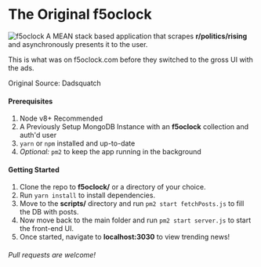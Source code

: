 # The Original f5oclock

![f5oclock](https://raw.githubusercontent.com/jonfairbanks/f5oclock/master/f5oclock.png)
A MEAN stack based application that scrapes **r/politics/rising** and asynchronously presents it to the user.

This is what was on f5oclock.com before they switched to the gross UI with the ads. 

Original Source: Dadsquatch

#### Prerequisites
1. Node v8+ Recommended
2. A Previously Setup MongoDB Instance with an **f5oclock** collection and auth'd user
2. `yarn` or `npm` installed and up-to-date
3. *Optional:* `pm2` to keep the app running in the background

#### Getting Started
1. Clone the repo to **f5oclock/** or a directory of your choice.
2. Run `yarn install` to install dependencies.
3. Move to the **scripts/** directory and run `pm2 start fetchPosts.js` to fill the DB with posts.
4. Now move back to the main folder and run `pm2 start server.js` to start the front-end UI.
5. Once started, navigate to **localhost:3030** to view trending news!

###### Pull requests are welcome!
